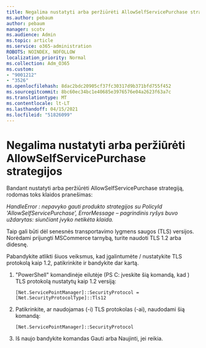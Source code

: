 ```yaml
---
title: Negalima nustatyti arba peržiūrėti AllowSelfServicePurchase strategijos
ms.author: pebaum
author: pebaum
manager: scotv
ms.audience: Admin
ms.topic: article
ms.service: o365-administration
ROBOTS: NOINDEX, NOFOLLOW
localization_priority: Normal
ms.collection: Adm_O365
ms.custom:
- "9001212"
- "3526"
ms.openlocfilehash: 8dac2bdc20905cf37fc30317d9b371bfd755f452
ms.sourcegitcommit: 8bc60ec34bc1e40685e3976576e04a2623f63a7c
ms.translationtype: MT
ms.contentlocale: lt-LT
ms.lasthandoff: 04/15/2021
ms.locfileid: "51826099"
---
```

# <a name="unable-to-set-or-view-the-allowselfservicepurchase-policy"></a>Negalima nustatyti arba peržiūrėti AllowSelfServicePurchase strategijos

Bandant nustatyti arba peržiūrėti AllowSelfServicePurchase strategiją, rodomas toks klaidos pranešimas:

*HandleError : nepavyko gauti produkto strategijos su PolicyId 'AllowSelfServicePurchase', ErrorMessage – pagrindinis ryšys buvo uždarytas: siunčiant įvyko netikėta klaida.*

Taip gali būti dėl senesnės transportavimo lygmens saugos (TLS) versijos. Norėdami prijungti MSCommerce tarnybą, turite naudoti TLS 1.2 arba didesnę.  

Pabandykite atlikti šiuos veiksmus, kad įgalintumėte / nustatykite TLS protokolą kaip 1.2, patikrinkite ir bandykite dar kartą.
 1. "PowerShell" komandinėje eilutėje (PS C: įveskite šią komandą, kad \) TLS protokolą nustatytų kaip 1.2 versiją:

    `[Net.ServicePointManager]::SecurityProtocol = [Net.SecurityProtocolType]::Tls12`

2. Patikrinkite, ar naudojamas (-i) TLS protokolas (-ai), naudodami šią komandą:

    `[Net.ServicePointManager]::SecurityProtocol` 

3. Iš naujo bandykite komandas Gauti arba Naujinti, jei reikia.

